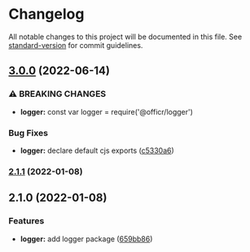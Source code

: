 # Changelog

All notable changes to this project will be documented in this file. See [standard-version](https://github.com/conventional-changelog/standard-version) for commit guidelines.

## [3.0.0](https://github.com/stasson/officr/compare/v2.1.1...v3.0.0) (2022-06-14)


### ⚠ BREAKING CHANGES

* **logger:** const var logger = require('@officr/logger')

### Bug Fixes

* **logger:** declare default cjs exports ([c5330a6](https://github.com/stasson/officr/commit/c5330a6af0e451a26735d0dc867c4dba6765f530))

### [2.1.1](https://github.com/stasson/officr/compare/v2.1.0...v2.1.1) (2022-01-08)

## 2.1.0 (2022-01-08)

### Features

- **logger:** add logger package
  ([659bb86](https://github.com/stasson/officr/commit/659bb86f71befa88ba2cbfa187fce1fe8e46f1df))
